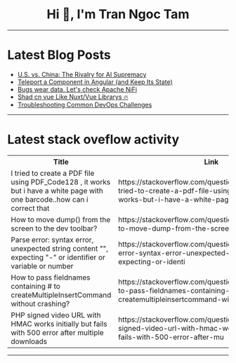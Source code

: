 <h1 align="center">Hi 👋, I'm Tran Ngoc Tam</h1>

---

# Latest Blog Posts 
<!-- BLOG-POST-LIST:START -->
- [U.S. vs. China: The Rivalry for AI Supremacy](https://dev.to/trigma25/us-vs-china-the-rivalry-for-ai-supremacy-3mk9)
- [Teleport a Component in Angular &lpar;and Keep Its State&rpar;](https://dev.to/brianmtreese/teleport-a-component-in-angular-and-keep-its-state-590e)
- [Bugs wear data. Let&#39;s check Apache NiFi](https://dev.to/pvsdev/bugs-wear-data-lets-check-apache-nifi-2ehk)
- [Shad cn vue Like Nuxt/Vue Librarys :fire:](https://dev.to/leamsigc/shad-cn-vue-like-nuxtvue-librarys-fire-23k8)
- [Troubleshooting Common DevOps Challenges](https://dev.to/addwebsolutionpvtltd/troubleshooting-common-devops-challenges-4n0)
<!-- BLOG-POST-LIST:END -->

---

# Latest stack oveflow activity
<table>
  <tr><th>Title</th><th>Link</th></tr>
  <!-- STACKOVERFLOW:START --><tr><td>I tried to create a PDF file using PDF_Code128 , it works but i have a white page with one barcode..how can i correct that</td><td>https://stackoverflow.com/questions/79769216/i-tried-to-create-a-pdf-file-using-pdf-code128-it-works-but-i-have-a-white-pag</td></tr><tr><td>How to move dump&lpar;&rpar; from the screen to the dev toolbar?</td><td>https://stackoverflow.com/questions/79769200/how-to-move-dump-from-the-screen-to-the-dev-toolbar</td></tr><tr><td>Parse error: syntax error, unexpected string content &quot;&quot;, expecting &quot;-&quot; or identifier or variable or number</td><td>https://stackoverflow.com/questions/79769029/parse-error-syntax-error-unexpected-string-content-expecting-or-identi</td></tr><tr><td>How to pass fieldnames containing # to createMultipleInsertCommand without crashing?</td><td>https://stackoverflow.com/questions/79768985/how-to-pass-fieldnames-containing-to-createmultipleinsertcommand-without-crash</td></tr><tr><td>PHP signed video URL with HMAC works initially but fails with 500 error after multiple downloads</td><td>https://stackoverflow.com/questions/79768961/php-signed-video-url-with-hmac-works-initially-but-fails-with-500-error-after-mu</td></tr><!-- STACKOVERFLOW:END -->
</table>

---


